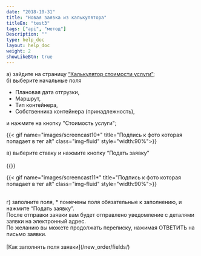 ```yaml
---
date: "2018-10-31"
title: "Новая заявка из калькулятора"
titleEn: "test3"
tags: ["api", "метод"]
Description: ""
type: help_doc
layout: help_doc
weight: 2
showLikeBtn: true
---
```


а) зайдите на страницу <a href="https://my.fesco.com/offers" target="_blank">“Калькулятор стоимости услуги”</a>; <br/>
б) выберите начальные поля

* Плановая дата отгрузки, 
* Маршрут, 
* Тип контейнера, 
* Собственника контейнера (принадлежность), 

и нажмите на кнопку "Стоимость услуги";

{{< gif name="images/screencast10*" title="Подпись к фото которая попадает в тег alt" class="img-fluid" style="width:90%">}} <br/>

в) выберите ставку и нажмите кнопку “Подать заявку” 
<br/>
<br/>
{{<alert icon="filter" color="alert1-light" text="Вы можете отфильтровать ставки по Пункту назначения, Месту таможенной очистки или Валюте ставки" close="false">}} 


{{< gif name="images/screencast11*" title="Подпись к фото которая попадает в тег alt" class="img-fluid" style="width:90%">}}

<br/>
г) заполните поля, * помечены поля обязательные к заполнению, и нажмите “Подать заявку”.
<div class="pixxett-alert pixxett-alert-icon alert8-light">
  <i class="fa fa-envelope"></i>После отправки заявки вам будет отправлено уведомление с деталями заявки на электронный адрес. <br/> По желанию вы можете продолжать переписку, нажимая ОТВЕТИТЬ  на письмо заявки.
</div>
<br/>
[Как заполнять поля заявки](/new_order/fields/)

